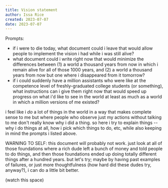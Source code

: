 ```yaml
---
title: Vision statement
author: Issa Rice
created: 2023-07-07
date: 2023-07-07
---
```


Prompts:

- if i were to die today, what document could i leave that would allow people to implement the vision i had while i was still alive?
- what document could i write right now that would minimize the differences between (1) a world a thousand years from now in which i remain alive for all of those 1000 years, and (2) a world a thousand years from now but one where i disappeared from it tomorrow?
- if i could suddenly have a million assistants who were like at the competence level of freshly-graduated college students (or something), what instructions can i give them right now that would speed up progress on what i'd like to see in the world at least as much as a world in which a million versions of me existed?

i feel like i _do_ a lot of things in the world in a way that makes complete sense to me but where people who observe just my actions without talking to me don't really know why i did a thing. so here i try to explain things -- why i do things at all, how i pick which things to do, etc, while also keeping in mind the prompts i listed above.

WARNING TO SELF: this document will probably not work. just look at all of those foundations where a rich dude left a bunch of money and told people to do things, and then those foundations ended up doing totally different things after a hundred years. but let's try; maybe by having past examples of failures, or just more thoughtfulness (how hard did these dudes try, anyway?), i can do a little bit better.

(watch this space)
